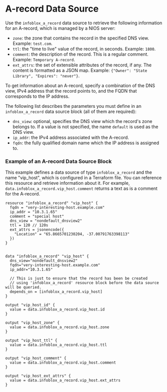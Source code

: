 # A-record Data Source

Use the `infoblox_a_record` data source to retrieve the following information for an A-record, which is managed by a NIOS server:

* `zone`: the zone that contains the record in the specified DNS view. Example: `test.com`.
* `ttl`: the "time to live" value of the record, in seconds. Example: `1800`.
* `comment`: the description of the record. This is a regular comment. Example: `Temporary A-record`.
* `ext_attrs`: the set of extensible attributes of the record, if any. The content is formatted as a JSON map. Example: `{"Owner": "State Library", "Expires": "never"}`.

To get information about an A-record, specify a combination of the DNS view, IPv4 address that the record points to, and the FQDN that corresponds to the IP address.

The following list describes the parameters you must define in an `infoblox_a_record` data source block (all of them are required):

* `dns_view`: optional, specifies the DNS view which the record's zone belongs to. If a value is not specified, the name `default` is used as the DNS view.
* `ip_addr`: the IPv4 address associated with the A-record.
* `fqdn`: the fully qualified domain name which the IP address is assigned to.

### Example of an A-record Data Source Block

This example defines a data source of type `infoblox_a_record` and the name "vip_host", which is configured in a Terraform file.
You can reference this resource and retrieve information about it. For example, `data.infoblox_a_record.vip_host.comment` returns
a text as is a comment for the A-record.

```hcl
resource "infoblox_a_record" "vip_host" {
  fqdn = "very-interesting-host.example.com"
  ip_addr = "10.3.1.65"
  comment = "special host"
  dns_view = "nondefault_dnsview2"
  ttl = 120 // 120s
  ext_attrs = jsonencode({
    "Location" = "65.8665701230204, -37.00791763398113"
  })
}


data "infoblox_a_record" "vip_host" {
  dns_view="nondefault_dnsview2"
  fqdn="very-interesting-host.example.com"
  ip_addr="10.3.1.65"
  
  // This is just to ensure that the record has been be created
  // using 'infoblox_a_record' resource block before the data source will be queried.
  depends_on = [infoblox_a_record.vip_host]
}

output "vip_host_id" {
  value = data.infoblox_a_record.vip_host.id
}

output "vip_host_zone" {
  value = data.infoblox_a_record.vip_host.zone
}

output "vip_host_ttl" {
  value = data.infoblox_a_record.vip_host.ttl
}

output "vip_host_comment" {
  value = data.infoblox_a_record.vip_host.comment
}

output "vip_host_ext_attrs" {
  value = data.infoblox_a_record.vip_host.ext_attrs
}
```
